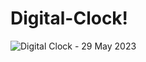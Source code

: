 # Digital-Clock!

![Digital Clock - 29 May 2023](https://github.com/michelNice/Digital-Clock/assets/118134033/45f637bc-4b21-4fc1-bd11-9184749842b4)
